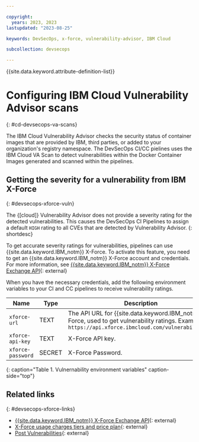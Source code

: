 ```yaml
---

copyright: 
  years: 2023, 2023
lastupdated: "2023-08-25"

keywords: DevSecOps, x-force, vulnerability-advisor, IBM Cloud

subcollection: devsecops

---
```


{{site.data.keyword.attribute-definition-list}}

# Configuring IBM Cloud Vulnerability Advisor scans
{: #cd-devsecops-va-scans}

The IBM Cloud Vulnerability Advisor checks the security status of container images that are provided by IBM, third parties, or added to your organization's registry namespace. The DevSecOps CI/CC pielines uses the IBM Cloud VA Scan to detect vulnerabilities within the Docker Container Images generated and scanned within the pipelines.

## Getting the severity for a vulnerability from IBM X-Force
{: #devsecops-xforce-vuln}

The {[cloud]} Vulnerability Advisor does not provide a severity rating for the detected vulnerabilities. This causes the DevSecOps CI Pipelines to assign a default `HIGH` rating to all CVEs that are detected by Vulnerability Advisor.
{: shortdesc}

To get accurate severity ratings for vulnerabilities, pipelines can use {{site.data.keyword.IBM_notm}} X-Force. To activate this feature, you need to get an {{site.data.keyword.IBM_notm}} X-Force account and credentials. For more information, see [{{site.data.keyword.IBM_notm}} X-Force Exchange API](https://api.xforce.ibmcloud.com/doc/){: external}

When you have the necessary credentials, add the following environment variables to your CI and CC pipelines to receive vulnerability ratings.

| Name | Type | Description |
 |--|--|--|
 | `xforce-url` | TEXT | The API URL for {{site.data.keyword.IBM_notm}} X-Force, used to get vulnerability ratings. Example: `https://api.xforce.ibmcloud.com/vulnerabilities/` |
 | `xforce-api-key` | TEXT | X-Force API key. |
 | `xforce-password` | SECRET | X-Force Password. |
{: caption="Table 1. Vulnernability environment variables" caption-side="top"}

## Related links
{: #devsecops-xforce-links}

* [{{site.data.keyword.IBM_notm}} X-Force Exchange API](https://api.xforce.ibmcloud.com/doc/){: external}
* [X-Force usage charges tiers and price plan](https://exchange.xforce.ibmcloud.com/faq#tiers\_of\_usage){: external}
* [Post Vulnerabilities](https://api.xforce.ibmcloud.com/doc/#/Vulnerabilities/post_vulnerabilities){: external}
